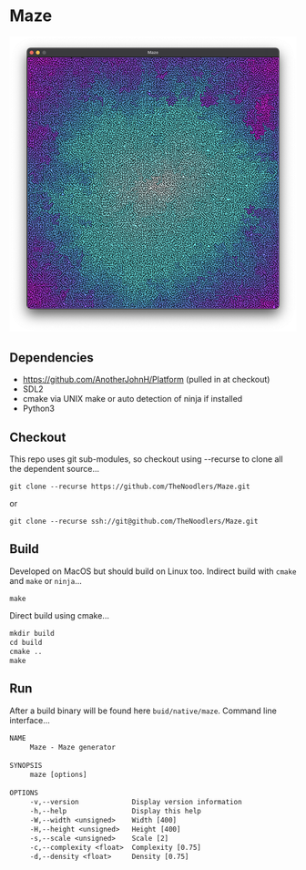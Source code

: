 # Maze

![screenshot](Docs/Screenshot.png)

## Dependencies

+ https://github.com/AnotherJohnH/Platform  (pulled in at checkout)
+ SDL2
+ cmake via UNIX make or auto detection of ninja if installed
+ Python3

## Checkout

This repo uses git sub-modules, so checkout using --recurse to clone all the
dependent source...

    git clone --recurse https://github.com/TheNoodlers/Maze.git

or

    git clone --recurse ssh://git@github.com/TheNoodlers/Maze.git

## Build

Developed on MacOS but should build on Linux too. Indirect build with
`cmake` and `make` or `ninja`...

    make

Direct build using cmake...

    mkdir build
    cd build
    cmake ..
    make

## Run

After a build binary will be found here `buid/native/maze`. Command line interface...

    NAME
         Maze - Maze generator

    SYNOPSIS
         maze [options] 

    OPTIONS
         -v,--version             Display version information
         -h,--help                Display this help
         -W,--width <unsigned>    Width [400]
         -H,--height <unsigned>   Height [400]
         -s,--scale <unsigned>    Scale [2]
         -c,--complexity <float>  Complexity [0.75]
         -d,--density <float>     Density [0.75]
